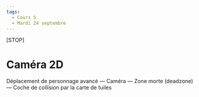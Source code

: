 ```yaml
---
tags:
  - Cours 5
  - Mardi 24 septembre
---
```


[STOP]

# Caméra 2D

Déplacement de personnage avancé
— Caméra
— Zone morte (deadzone)
— Coche de collision par la carte de tuiles

